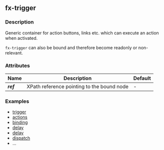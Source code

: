 ## fx-trigger

### Description

Generic container for action buttons, links etc. which can execute 
an action when activated.

`fx-trigger` can also be bound and therefore become readonly or non-relevant.

### Attributes

| Name | Description | Default |
|------|-------------| -------- |
| ***ref*** | XPath reference pointing to the bound node | - |

### Examples
* [trigger](../demo/trigger.html)
* [actions](../demo/actions.html)
* [binding](../demo/binding.html)
* [delay](../demo/delay.html)
* [delay](../demo/delay.html)
* [dispatch](../demo/fx-dispatch.html)
* ...

